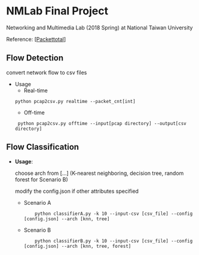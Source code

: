 # NMLab Final Project
Networking and Multimedia Lab (2018 Spring) at National Taiwan University

Reference: [[Packettotal](https://packettotal.com/)]
## Flow Detection
convert network flow to csv files
* Usage
    * Real-time
    ```
    python pcap2csv.py realtime --packet_cnt[int]
    ```
    * Off-time
    ```
     python pcap2csv.py offtime --input[pcap directory] --output[csv directory]
    ```
## Flow Classification
* **Usage**: 

    choose arch from [...] (K-nearest neighboring, decision tree, random forest for Scenario B)
    
    modify the config.json if other attributes specified
 
    * Scenario A
        
        ```
            python classifierA.py -k 10 --input-csv [csv_file] --config [config.json] --arch [knn, tree] 
        ```
    * Scenario B
    
        ```
            python classifierB.py -k 10 --input-csv [csv_file] --config [config.json] --arch [knn, tree, forest] 
        ```
